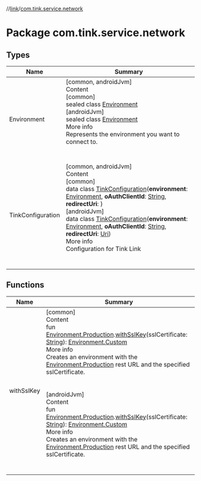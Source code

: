 //[link](../index.md)/[com.tink.service.network](index.md)



# Package com.tink.service.network  


## Types  
  
|  Name|  Summary| 
|---|---|
| <a name="com.tink.service.network/Environment///PointingToDeclaration/"></a>Environment| <a name="com.tink.service.network/Environment///PointingToDeclaration/"></a>[common, androidJvm]  <br>Content  <br>[common]  <br>sealed class [Environment]([common]-environment/index.md)  <br>[androidJvm]  <br>sealed class [Environment]([android-jvm]-environment/index.md)  <br>More info  <br>Represents the environment you want to connect to.  <br><br><br>
| <a name="com.tink.service.network/TinkConfiguration///PointingToDeclaration/"></a>TinkConfiguration| <a name="com.tink.service.network/TinkConfiguration///PointingToDeclaration/"></a>[common, androidJvm]  <br>Content  <br>[common]  <br>data class [TinkConfiguration]([common]-tink-configuration/index.md)(**environment**: [Environment]([common]-environment/index.md), **oAuthClientId**: [String](https://kotlinlang.org/api/latest/jvm/stdlib/kotlin/-string/index.html), **redirectUri**: <ERROR CLASS>)  <br>[androidJvm]  <br>data class [TinkConfiguration]([android-jvm]-tink-configuration/index.md)(**environment**: [Environment]([android-jvm]-environment/index.md), **oAuthClientId**: [String](https://kotlinlang.org/api/latest/jvm/stdlib/kotlin/-string/index.html), **redirectUri**: [Uri](https://developer.android.com/reference/kotlin/android/net/Uri.html))  <br>More info  <br>Configuration for Tink Link  <br><br><br>


## Functions  
  
|  Name|  Summary| 
|---|---|
| <a name="com.tink.service.network//withSslKey/com.tink.service.network.Environment.Production#kotlin.String/PointingToDeclaration/"></a>withSslKey| <a name="com.tink.service.network//withSslKey/com.tink.service.network.Environment.Production#kotlin.String/PointingToDeclaration/"></a>[common]  <br>Content  <br>fun [Environment.Production]([common]-environment/-production/index.md).[withSslKey]([common]with-ssl-key.md)(sslCertificate: [String](https://kotlinlang.org/api/latest/jvm/stdlib/kotlin/-string/index.html)): [Environment.Custom]([common]-environment/-custom/index.md)  <br>More info  <br>Creates an environment with the [Environment.Production]([common]-environment/-production/index.md) rest URL and the specified sslCertificate.  <br><br><br>[androidJvm]  <br>Content  <br>fun [Environment.Production]([android-jvm]-environment/-production/index.md).[withSslKey]([android-jvm]with-ssl-key.md)(sslCertificate: [String](https://kotlinlang.org/api/latest/jvm/stdlib/kotlin/-string/index.html)): [Environment.Custom]([android-jvm]-environment/-custom/index.md)  <br>More info  <br>Creates an environment with the [Environment.Production]([android-jvm]-environment/-production/index.md) rest URL and the specified sslCertificate.  <br><br><br>

